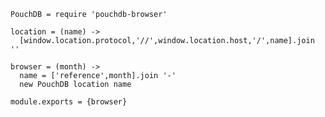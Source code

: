     PouchDB = require 'pouchdb-browser'

    location = (name) ->
      [window.location.protocol,'//',window.location.host,'/',name].join ''

    browser = (month) ->
      name = ['reference',month].join '-'
      new PouchDB location name

    module.exports = {browser}
